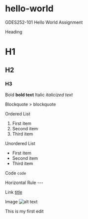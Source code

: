 # hello-world
GDES252-101 Hello World Assignment

Heading	
# H1
## H2
### H3
Bold	**bold text**
Italic	*italicized text*

Blockquote	> blockquote

Ordered List	
1. First item
2. Second item
3. Third item

Unordered List	
- First item
- Second item
- Third item

Code	`code`

Horizontal Rule	---

Link	[title](https://www.example.com)

Image	![alt text](image.jpg)

This is my first edit